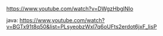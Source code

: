 

https://www.youtube.com/watch?v=DWgzHbglNIo


java:
https://www.youtube.com/watch?v=BGTx91t8q50&list=PLsyeobzWxl7q6oUFts2erdot6jxF_lisP

